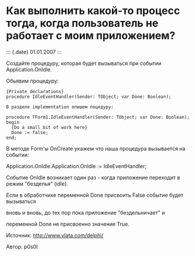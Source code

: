 Как выполнить какой-то процесс тогда, когда пользователь не работает с моим приложением?
========================================================================================

::: {.date}
01.01.2007
:::

Создайте процедуру, которая будет вызываться при событии
Application.OnIdle.

Обьявим процедуру:

    {Private declarations}
    procedure IdleEventHandler(Sender: TObject; var Done: Boolean);
     
    В разделе implementation опишем поцедуру:
     
    procedure TForm1.IdleEventHandler(Sender: TObject; var Done: Boolean);
    begin
      {Do a small bit of work here}    
      Done := false;
    end;

В методе Form\'ы OnCreate укажем что наша процедура вызывается на
событии:

Application.OnIdle.Application.OnIdle := IdleEventHandler;

Событие OnIdle возникает один раз - когда приложение переходит в режим
\"безделья\" (idle).

Если в обработчике переменной Done присвоить False событие будет
вызываться

вновь и вновь, до тех пор пока приложение \"бездельничает\" и

переменной Done не присвоенно значение True.

Источник: http://www.vlata.com/delphi/

Автор: p0s0l
